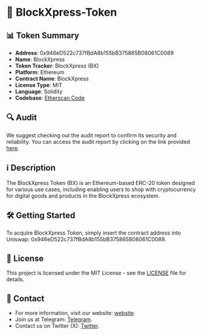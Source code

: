 # 🚀 BlockXpress-Token

## 📊 Token Summary

- **Address**: 0x946eD522c737fBdA8b155bB375865B08061C0089
- **Name**: BlockXpress
- **Token Tracker**: BlockXpress (BX)
- **Platform**: Ethereum
- **Contract Name**: BlockXpress
- **License Type**: MIT
- **Language**: Solidity
- **Codebase**: [Etherscan Code](https://etherscan.io/token/0x946ed522c737fbda8b155bb375865b08061c0089#code)

## 🔍 Audit

We suggest checking out the audit report to confirm its security and reliability. You can access the audit report by clicking on the link provided [here](https://github.com/Assure-DeFi/Audits/blob/main/BlockXpress_%20ERC%2020%20token_11_03_2023.pdf).

## ℹ️ Description

The BlockXpress Token (BX) is an Ethereum-based ERC-20 token designed for various use cases, including enabling users to shop with cryptocurrency for digital goods and products in the BlockXpress ecosystem.

## 🛠️ Getting Started

To acquire BlockXpress Token, simply insert the contract address into Uniswap: 0x946eD522c737fBdA8b155bB375865B08061C0089.

## 📜 License

This project is licensed under the MIT License - see the [LICENSE](LICENSE) file for details.

## 📧 Contact

- For more information, visit our website: [website](https://blockxpress.io/).
- Join us at Telegram: [Telegram](https://t.me/BlockXpressio).
- Contact us on Twitter (X): [Twitter](https://twitter.com/blockxpress).

